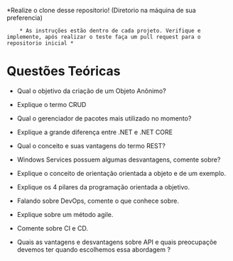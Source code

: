 *Realize o clone desse repositorio! (Diretorio na máquina de sua preferencia)

		* As instruções estão dentro de cada projeto. Verifique e implemente, após realizar o teste faça um pull request para o repositorio inicial *

# Questões Teóricas

* Qual o objetivo da criação de um Objeto Anônimo?

* Explique o termo CRUD

* Qual o gerenciador de pacotes mais utilizado no momento?

* Explique a grande diferença entre .NET e .NET CORE

* Qual o conceito e suas vantagens do termo REST?

* Windows Services possuem algumas desvantagens, comente sobre?

* Explique o conceito de orientação orientada a objeto e de um exemplo.

* Explique os 4 pilares da programação orientada a objetivo.

* Falando sobre DevOps, comente o que conhece sobre.

* Explique sobre um método agile.

* Comente sobre CI e CD.

* Quais as vantagens e desvantagens sobre API e quais preocupaçõe devemos ter quando escolhemos essa abordagem ?
